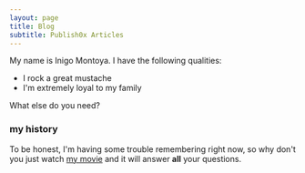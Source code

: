 ```yaml
---
layout: page
title: Blog
subtitle: Publish0x Articles
---
```


<!-- publish0x tags articles -->
<script src="https://www.publish0x.com/widget/code"></script><publish0x-posts-widget aff="4zbqpvkapr" content-type="tag" content-ids="19,104,9"></publish0x-posts-widget>

<!-- publish0x my articles -->
<script src="https://www.publish0x.com/widget/code"></script><publish0x-posts-widget aff="4zbqpvkapr" posts-number="30" content-ids="n41VEQGrjaqMJD0g"></publish0x-posts-widget>

<!-- publish0x author articles -->

My name is Inigo Montoya. I have the following qualities:

- I rock a great mustache
- I'm extremely loyal to my family

What else do you need?

### my history

To be honest, I'm having some trouble remembering right now, so why don't you just watch [my movie](http://en.wikipedia.org/wiki/The_Princess_Bride_%28film%29) and it will answer **all** your questions.

